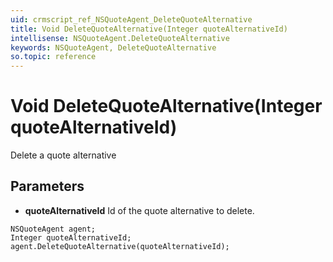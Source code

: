 ```yaml
---
uid: crmscript_ref_NSQuoteAgent_DeleteQuoteAlternative
title: Void DeleteQuoteAlternative(Integer quoteAlternativeId)
intellisense: NSQuoteAgent.DeleteQuoteAlternative
keywords: NSQuoteAgent, DeleteQuoteAlternative
so.topic: reference
---
```


# Void DeleteQuoteAlternative(Integer quoteAlternativeId)

Delete a quote alternative

## Parameters

* **quoteAlternativeId** Id of the quote alternative to delete.

```crmscript
NSQuoteAgent agent;
Integer quoteAlternativeId;
agent.DeleteQuoteAlternative(quoteAlternativeId);
```

